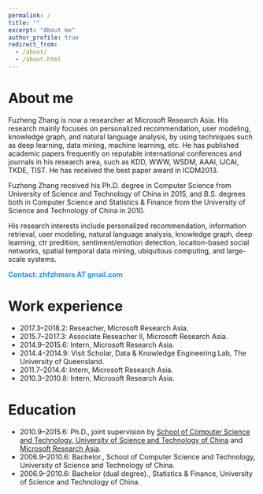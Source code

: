 ```yaml
---
permalink: /
title: ""
excerpt: "About me"
author_profile: true
redirect_from: 
  - /about/
  - /about.html
---
```


About me
======
Fuzheng Zhang is now a researcher at Microsoft Research Asia. His research mainly focuses on personalized recommendation, user modeling, knowledge graph, and natural language analysis, by using techniques such as deep learning, data mining, machine learning, etc. He has published academic papers frequently on reputable international conferences and journals in his research area, such as KDD, WWW, WSDM, AAAI, IJCAI, TKDE, TIST. He has received the best paper award in ICDM2013.

Fuzheng Zhang received his Ph.D. degree in Computer Science from University of Science and Technology of China in 2015, and B.S. degrees both in Computer Science and Statistics & Finance from the University of Science and Technology of China in 2010.

His research interests include personalized recommendation, information retrieval, user modeling, natural language analysis, knowledge graph, deep learning, ctr predition, sentiment/emotion detection, location-based social networks, spatial temporal data mining, ubiquitous computing, and large-scale systems.

<span style="color:#1E90FF;font-weight:bold">Contact: zhfzhmsra AT gmail.com</span>


Work experience
======
* 2017.3–2018.2:  Reseacher, Microsoft Research Asia.
* 2015.7–2017.3:  Associate Reseacher II, Microsoft Research Asia.
* 2014.9–2015.6:  Intern, Microsoft Research Asia.
* 2014.4–2014.9:  Visit Scholar, Data & Knowledge Engineering Lab, The University of Queensland.
* 2011.7–2014.4:  Intern, Microsoft Research Asia.
* 2010.3–2010.8:  Intern, Microsoft Research Asia.


Education
======
* 2010.9–2015.6:  Ph.D., joint supervision by [School of Computer Science and Technology, University of Science and Technology of China](http://www.ustc.edu.cn/) and [Microsoft Research Asia](https://www.msra.cn/).
* 2006.9–2010.6:  Bachelor., School of Computer Science and Technology, University of Science and Technology of China.
* 2006.9–2010.6:  Bachelor (dual degree)., Statistics & Finance, University of Science and Technology of China.
